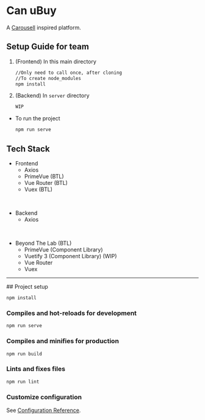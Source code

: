 # Can uBuy

A [Carousell](https://www.carousell.sg/) inspired platform.

## Setup Guide for team

1. (Frontend) In this main directory
    ```Bash
    //Only need to call once, after cloning
    //To create node_modules
    npm install
    ```
2. (Backend) In `server` directory
    ```bash
    WIP
    ```

-   To run the project
    ```Bash
    npm run serve
    ```

## Tech Stack

-   Frontend
    -   Axios
    -   PrimeVue (BTL)
    -   Vue Router (BTL)
    -   Vuex (BTL)

<br/>

-   Backend
    -   Axios

<br/>

-   Beyond The Lab (BTL)
    -   PrimeVue (Component Library)
    -   Vuetify 3 (Component Library) (WIP)
    -   Vue Router
    -   Vuex

<hr />
## Project setup

```
npm install
```

### Compiles and hot-reloads for development

```
npm run serve
```

### Compiles and minifies for production

```
npm run build
```

### Lints and fixes files

```
npm run lint
```

### Customize configuration

See [Configuration Reference](https://cli.vuejs.org/config/).
